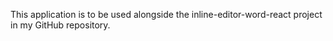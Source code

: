 This application is to be used alongside the inline-editor-word-react project in my GitHub repository.